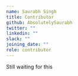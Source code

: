 ```yaml
---
name: Saurabh Singh
title: Contributor
github: AbsolutelySaurabh
twitter: ""
linkedin: ""
slack: ""
joining_date: ""
role: contributor
---
```


Still waiting for this
